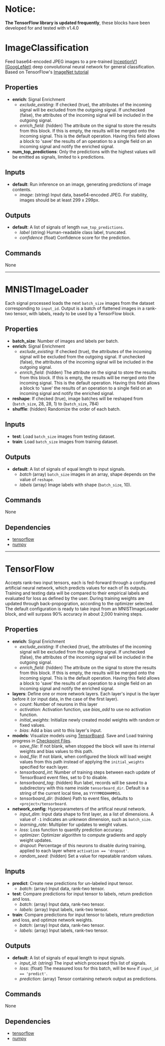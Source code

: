Notice:
==========
**The TensorFlow library is updated frequently**, these blocks have been developed for and tested with v1.4.0

ImageClassification
=========
Feed base64-encoded JPEG images to a pre-trained [InceptionV1 (GoogLeNet)](https://arxiv.org/abs/1409.4842) deep convolutional neural network for general classification. Based on TensorFlow's [ImageNet tutorial](https://github.com/tensorflow/models/tree/master/tutorials/image/imagenet)

Properties
----------
- **enrich**: Signal Enrichment
  - *exclude_existing*: If checked (true), the attributes of the incoming signal will be excluded from the outgoing signal. If unchecked (false), the attributes of the incoming signal will be included in the outgoing signal.
  - *enrich_field*: (hidden) The attribute on the signal to store the results from this block. If this is empty, the results will be merged onto the incoming signal. This is the default operation. Having this field allows a block to 'save' the results of an operation to a single field on an incoming signal and notify the enriched signal.
- **num_top_predictions**: Only the predictions with the highest values will be emitted as signals, limited to `k` predictions.

Inputs
------
- **default**: Run inference on an image, generating predictions of image contents.
  - *image*: (string) Input data, base64-encoded JPEG. For stability, images should be at least 299 x 299px.

Outputs
-------
- **default**: A list of signals of length `num_top_predictions`.
  - *label* (string) Human-readable class label, truncated.
  - *confidence* (float) Confidence score for the prediction.

Commands
--------
None

***

MNISTImageLoader
================
Each signal processed loads the next `batch_size` images from the dataset corresponding to `input_id`. Output is a batch of flattened images in a rank-two tensor, with labels, ready to be used by a TensorFlow block.

Properties
----------
- **batch_size**: Number of images and labels per batch.
- **enrich**: Signal Enrichment
  - *exclude_existing*: If checked (true), the attributes of the incoming signal will be excluded from the outgoing signal. If unchecked (false), the attributes of the incoming signal will be included in the outgoing signal.
  - *enrich_field*: (hidden) The attribute on the signal to store the results from this block. If this is empty, the results will be merged onto the incoming signal. This is the default operation. Having this field allows a block to 'save' the results of an operation to a single field on an incoming signal and notify the enriched signal.
- **reshape**: If checked (true), image batches will be reshaped from (`batch_size`, 28, 28, 1) to (`batch_size`, 784)
- **shuffle**: (hidden) Randomize the order of each batch.

Inputs
------
- **test**: Load `batch_size` images from testing dataset.
- **train**: Load `batch_size` images from training dataset.

Outputs
-------
- **default**: A list of signals of equal length to input signals.
  - *batch* (array) `batch_size` images in an array, shape depends on the value of `reshape`.
  - *labels* (array) Image labels with shape (`batch_size`, 10).

Commands
--------
None

Dependencies
------------
* [tensorflow](https://github.com/tensorflow/tensorflow)
* [numpy](https://github.com/numpy/numpy)

***

TensorFlow
==========
Accepts rank-two input tensors, each is fed-forward through a configured artificial neural network, which predicts values for each of its outputs. Training and testing data will be compared to their empirical labels and evaluated for loss as defined by the user. During training weights are updated through back-propogration, according to the optimizer selected. The default configuration is ready to take input from an MNISTImageLoader block, and will surpass 90% accuracy in about 2,000 training steps.

Properties
----------
- **enrich**: Signal Enrichment
  - *exclude_existing*: If checked (true), the attributes of the incoming signal will be excluded from the outgoing signal. If unchecked (false), the attributes of the incoming signal will be included in the outgoing signal.
  - *enrich_field*: (hidden) The attribute on the signal to store the results from this block. If this is empty, the results will be merged onto the incoming signal. This is the default operation. Having this field allows a block to 'save' the results of an operation to a single field on an incoming signal and notify the enriched signal.
- **layers**: Define one or more network layers. Each layer's input is the layer before it (or input data, in the case of the first layer).
  - *count*: Number of neurons in this layer
  - *activation*: Activation function, use *bias_add* to use no activation function.
  - *initial_weights*: Initialize newly created model weights with random or fixed values.
  - *bias*: Add a bias unit to this layer's input.
- **models**: Visualize models using [TensorBoard](https://www.tensorflow.org/get_started/summaries_and_tensorboard#launching_tensorboard). Save and Load training progress in [Checkpoint Files](https://www.tensorflow.org/versions/master/get_started/checkpoints).
  - *save_file*: If not blank, when stopped the block will save its internal weights and bias values to this path.
  - *load_file*: If not blank, when configured the block will load weight values from this path instead of applying the `initial_weights` specified for each layer.
  - *tensorboard_int*: Number of training steps between each update of TensorBoard event files, set to 0 to disable.
  - *tensorboard_tag*: (hidden) Run label, records will be saved to a subdirectory with this name inside `tensorboard_dir`. Default is a string of the current local time, as `YYYYMMDDHHMMSS`.
  - *tensorboard_dir*: (hidden) Path to event files, defaults to `<project>/tensorboard`.
- **network_config**: Hyperparameters of the artifical neural network.
  - *input_dim*: Input data shape to first layer, as a list of dimensions. A value of `-1` indicates an unknwon dimension, such as `batch_size`.
  - *learning_rate*: Multiplier for updates to weight values.
  - *loss*: Loss function to quantify prediction accuracy.
  - *optimizer*: Optimizer algorithm to compute gradients and apply weight updates.
  - *dropout*: Percentage of this neurons to disable during training, applied to each layer where `activation == 'dropout'`.
  - *random_seed*: (hidden) Set a value for repeatable random values.

Inputs
------
- **predict**: Create new predictions for un-labeled input tensor.
  - *batch*: (array) Input data, rank-two tensor.
- **test**: Compare predictions for input tensor to labels, return prediction and loss.
  - *batch*: (array) Input data, rank-two tensor.
  - *labels*: (array) Input labels, rank-two tensor.
- **train**: Compare predictions for input tensor to labels, return prediction and loss, and optimze network weights.
  - *batch*: (array) Input data, rank-two tensor.
  - *labels*: (array) Input labels, rank-two tensor.

Outputs
-------
- **default**: A list of signals of equal length to input signals.
  - *input_id*: (string) The input which processed this list of signals.
  - *loss*: (float) The measured loss for this batch, will be `None` if `input_id == 'predict'`.
  - *prediction*: (array) Tensor containing network output as predictions.

Commands
--------
None

Dependencies
------------
* [tensorflow](https://github.com/tensorflow/tensorflow)
* [numpy](https://github.com/numpy/numpy)
